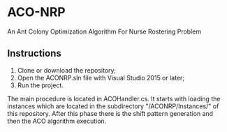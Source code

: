 # ACO-NRP
An Ant Colony Optimization Algorithm For Nurse Rostering Problem

## Instructions
1. Clone or download the repository;
1. Open the ACONRP.sln file with Visual Studio 2015 or later;
1. Run the project.

The main procedure is located in ACOHandler.cs. It starts with loading the instances which are located in the subdirectory "/ACONRP/Instances/" of this repository. After this phase there is the shift pattern generation and then the ACO algorithm execution.
